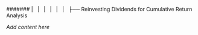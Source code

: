 ####### |   |   |   |   |   |   ├── Reinvesting Dividends for Cumulative Return Analysis

*Add content here*